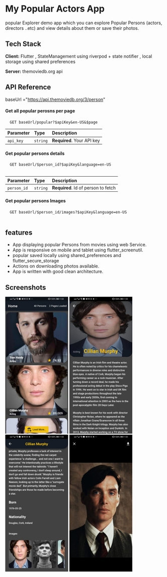 
# My Popular Actors App

popular Explorer demo app which you can explore Popular Persons (actors, directors ..etc) and view details about them or save their photos.


## Tech Stack

**Client:**  Flutter , StateManagement using riverpod + state notifier , local storage using shared preferences 

**Server:** themoviedb.org api

## API Reference

baseUrl ="https://api.themoviedb.org/3/person"
#### Get all popular perosns per page

```http
  GET baseUrl/popular?$apiKey&en-US&$page
```

| Parameter | Type     | Description                |
| :-------- | :------- | :------------------------- |
| `api_key` | `string` | **Required**. Your API key |

#### Get popular persons details

```http
  GET baseUrl/$person_id?$apiKey&language=en-US


```
| Parameter | Type     | Description                       |
| :-------- | :------- | :-------------------------------- |
|`person_id`| `string` | **Required**. Id of person to fetch |

#### Get popular persons Images

```http
  GET baseUrl/$person_id/images?$apiKey&language=en-US
  
```

## features

- App displaying popular Persons from movies using web Service.
- App is responsive on mobile and tablet using flutter_screenutil.
- popular saved locally using shared_preferences and flutter_secure_storage
- Actions on downloading photos available.
- App is written with good clean architecture.



## Screenshots
<span><img src="https://github.com/omarezz332/myPopularActors/raw/master/assets/screenShots/popular_list1.jpeg" width="200" /></span>
<span><img src="https://github.com/omarezz332/myPopularActors/raw/master/assets/screenShots/popular_details.jpeg" width="200" /></span>
<span><img src="https://github.com/omarezz332/myPopularActors/raw/master/assets/screenShots/popular_details2.jpeg" width="200" /></span> 
<span><img src="https://github.com/omarezz332/myPopularActors/raw/master/assets/screenShots/image_download.jpeg" width="200" /></span> 
